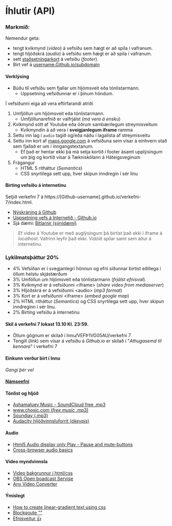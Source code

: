 # Íhlutir (API)

### Markmið:

Nemendur geta:

* tengt kvikmynd (_video_)  á vefsíðu sem hægt er að spila í vafranum. 
* tengt hljóðskrá (_audio_) á vefsíðu sem hægt er að spila í vafranum. 
* sett [staðsetningarkort](https://www.google.is/maps/place/T%C3%A6knisk%C3%B3linn+-+H%C3%A1teigsvegur/@64.1390675,-21.9048536,17z/data=!3m1!4b1!4m5!3m4!1s0x48d674cc84500001:0x16719bf129fa31a7!8m2!3d64.1390675!4d-21.9026596) á vefsíðu (_footer_). 
* Birt vef á [username.Github.io/subdomain](https://vefgrunnur.github.io/eldgos/)

#### Verklýsing

* Búðu til vefsíðu sem fjallar um hljómsveit eða tónlistarmann. 
  * Uppsetning vefsíðunnar er í þínum höndum. 

Í vefsíðunni eiga að vera eftirfarandi atriði

1. Umfjöllun um hljómsveit eða tónlistarmann.
    * Umfjöllunarefnið er valfrjálst (_má vera á ensku_)
1. Kvikmynd sótt af Youtube eða öðrum sambærilegum streymisveitum
   * Kvikmyndin á að vera í **sveigjanlegum iframe** ramma
1. Settu inn lag í `audio` tagið og/eða náðu í lagalista af streymisveitu
1. Settu inn kort af [maps.google.com]() á vefsíðuna sem vísar á einhvern stað sem fjallað er um í inngangstextanum. 
   * Ef það er hentar ekki þá má setja kortið í footer ásamt upplýsingum um þig og kortið vísar á Tækniskólann á Háteigsveginum
1. Frágangur
   * HTML 5 ritháttur (_Semantics_) 
   * CSS snyrtilega sett upp, hver skipun inndregin í sér línu

#### Birting vefsíðu á internetinu

Setjið verkefni 7 á https://[Github-username].github.io/verkefni-7/index.html. 

* [Nýskráning á Github](Namsefni-7/Github.md)
* [Uppsetning vefs á Internetið - Github.io](Namsefni-7/uppsetning-github.io/)
* Sjá dæmi: [Bítlarnir (sýnidæmi)](https://vefgrunnur.github.io/synidaemi/lokaverkefni/2023/beatles/ferill.html)

> Ef video á Youtube er með auglýsingum þá birtist það ekki í iframe á _localhost_. Vafrinn leyfir það ekki. Vidóið spilar samt sem áður á internetinu. 

### Lykilmatsþáttur 20%

* 4% Vefsíðan er í svegjanlegri hönnun og efni síðunnar birtist eðlilega í öllum helstu skjástærðum 
* 3% Umföllun um hljómsveit eða tónlistarmann (_frjálst efnisval_).
* 3% Kvikmynd er á vefsíðunni &lt;iframe> (_share video from mediaserver_)
* 3% Hljóðskrá er á vefsíðunni &lt;audio> (_mp3 format_)
* 3% Kort er á vefsíðunni &lt;iframe> (_embed google map_)
* 2% HTML ritháttur (_Semantics_) og CSS snyrtilega sett upp, hver skipun inndreginn í sér línu.
* 2% Birting vefsíðu á internetinu

#### Skil á verkefni 7 lokast 13.10 Kl. 23:59.

* Öllum gögnum er skilað í Innu/VEFÞ1VG05AU/verkefni 7
* Tengill (_link_) sem vísar á vefsíðu á _Github.io_ er skilað í "_Athugasemd til kennara_" í verkefni 7

#### Einkunn verður birt í Innu

_Gangi þér vel_

#### [Námseefni](Namsefni-7)

#### Tónlist og hljóð 

* [Ashamaluev Music - SoundCloud free .mp3](https://soundcloud.com/ashamaluevmusic)
* [www.chosic.com (_free music_ .mp3)](https://www.chosic.com/free-music/all/)
* [Soundjay (.mp3)](https://www.soundjay.com/index.html)
* [Audacity hljóðvinnsluforrit (_ókeypis_)](https://www.audacityteam.org/download/)

#### Audio

* [Html5 Audio display only Play - Pause and mute-buttons](https://stackoverflow.com/questions/13810085/html5-audio-display-only-play-pause-and-mute-buttons)
* [Cross-browser audio basics](https://developer.mozilla.org/en-US/docs/Web/Media/Audio_and_video_delivery/Cross-browser_audio_basics)


#### Video myndvinnsla

* [Video bakgrunnur í html/css](https://blog.hubspot.com/website/video-background-css)
* [OBS Open boadcast Servise](https://obsproject.com/)
* [Any Video Converter](http://www.any-video-converter.com/products/for_video_free/)

#### Ýmislegt

* [How to create linear-gradient text using css](https://www.geeksforgeeks.org/how-to-create-linear-gradient-text-using-html-and-css/)
* [Blockqoute ""](https://stackoverflow.com/questions/4597699/css-3-adding-quote-symbol-to-beginning-of-blockquote)
* [Efnisveitur :+1:](https://designresourc.es/)
